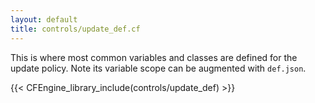```yaml
---
layout: default
title: controls/update_def.cf
---
```


This is where most common variables and classes are defined for the update
policy. Note its variable scope can be augmented with `def.json`.

{{< CFEngine_library_include(controls/update_def) >}}
